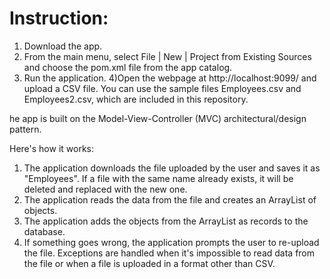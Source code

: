 # Instruction:
1) Download the app.
2) From the main menu, select File | New | Project from Existing Sources and choose the pom.xml file from the app catalog.
3) Run the application.
4)Open the webpage at http://localhost:9099/ and upload a CSV file. You can use the sample files Employees.csv and Employees2.csv, which are included in this repository.

he app is built on the Model-View-Controller (MVC) architectural/design pattern.

Here's how it works:
1) The application downloads the file uploaded by the user and saves it as "Employees". If a file with the same name already exists, it will be deleted and replaced with the new one.
2) The application reads the data from the file and creates an ArrayList of objects.
3) The application adds the objects from the ArrayList as records to the database.
4) If something goes wrong, the application prompts the user to re-upload the file.
Exceptions are handled when it's impossible to read data from the file or when a file is uploaded in a format other than CSV.

